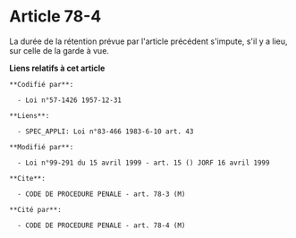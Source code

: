# Article 78-4

La durée de la rétention prévue par l'article précédent s'impute, s'il y a lieu, sur celle de la garde à vue.

**Liens relatifs à cet article**

	**Codifié par**:

	  - Loi n°57-1426 1957-12-31

	**Liens**:

	  - SPEC_APPLI: Loi n°83-466 1983-6-10 art. 43

	**Modifié par**:

	  - Loi n°99-291 du 15 avril 1999 - art. 15 () JORF 16 avril 1999

	**Cite**:

	  - CODE DE PROCEDURE PENALE - art. 78-3 (M)

	**Cité par**:

	  - CODE DE PROCEDURE PENALE - art. 78-4 (M)
